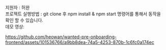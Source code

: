 지원자 : 허완<br>
프로젝트 실행방법 :
git clone 후 npm install & npm start 명령어를 통해서 동작을 확인 할 수 있습니다.<br>
데모 영상:<br>


https://github.com/heowan/wanted-pre-onboarding-frontend/assets/101536766/a9bb8dea-74a5-4253-870b-1c6fc0a174ec
